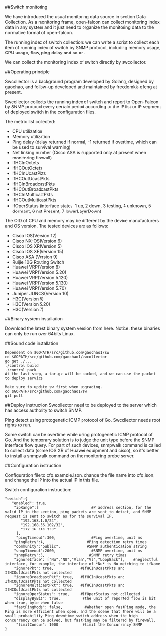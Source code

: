 ##Switch monitoring

We have introduced the usual monitoring data source in section Data Collection. As a monitoring frame, open-falcon can collect monitoring index data in any system and it just need to organize the monitoring data to the normative format of open-falcon.

The running index of switch collection: we can write a script to collect each item of running index of switch by SNMP protocol, including memory usage, CPU usage, flow, ping delay and so on.

We can collect the monitoring index of switch directly by swcollector.

##Operating principle

Swcollector is a background program developed by Golang, designed by gaochao, and follow-up developed and maintained by freedomkk-qfeng at present.

Swcollector collects the running index of switch and report to Open-Falcon by SNMP protocol every certain period according to the IP list or IP segment of deployed switch in the configuration files.

The metric list collected:

* CPU utilization
* Memory utilization
* Ping delay (delay returned if normal, -1 returned if overtime, which can be used to survival warning)
* Net linking number (Cisco ASA is supported only at present when monitoring firewall)
* IfHCInOctets
* IfHCOutOctets
* IfHCInUcastPkts
* IfHCOutUcastPkts
* IfHCInBroadcastPkts
* IfHCOutBroadcastPkts
* IfHCInMulticastPkts
* IfHCOutMulticastPkts
* IfOperStatus (interface state，1 up, 2 down, 3 testing, 4 unknown, 5 dormant, 6 not Present, 7 lowerLayerDown)

The OID of CPU and memory may be different by the device manufacturers and OS version. The tested devices are as follows:

* Cisco IOS(Version 12)
* Cisco NX-OS(Version 6)
* Cisco IOS XR(Version 5)
* Cisco IOS XE(Version 15)
* Cisco ASA (Version 9)
* Ruijie 10G Routing Switch
* Huawei VRP(Version 8)
* Huawei VRP(Version 5.20)
* Huawei VRP(Version 5.120)
* Huawei VRP(Version 5.130)
* Huawei VRP(Version 5.70)
* Juniper JUNOS(Version 10)
* H3C(Version 5)
* H3C(Version 5.20)
* H3C(Version 7)

##Binary system installation

Download the latest binary system version from here. Notice: these binaries can only be run over 64bits Linux.

##Sound code installation

```
Dependent on $GOPATH/src/github.com/gaochao1/sw
cd $GOPATH/src/github.com/gaochao1/swcollector
go get ./...
./control build
./control pack
At the last step, a tar.gz will be packed, and we can use the packet to deploy service

Make sure to update sw first when upgrading.
cd $GOPATH/src/github.com/gaochao1/sw
git pull
```

##Deploy instruction
Swcollector need to be deployed to the server which has access authority to switch SNMP.

Ping detect using protogenetic ICMP protocol of Go. Swcollector needs root rights to run.


Some switch can be overtime while using protogenetic ICMP protocol of Go. And the temporary solution is to judge the unit type before the SNMP interface flow query. For part of such devices, snmpwalk command is called to collect data (some IOS XR of Huawei equipment and cisco), so it's better to install a snmpwalk command on the monitoring probe server.

##Configuration instruction

Configuration file to cfg.example.json, change the file name into cfg.json, and change the IP into the actual IP in this file.

Switch configuration instruction:

```
"switch":{
   "enabled": true,          
    "ipRange":[                        #P address section, for the valid IP in the section, ping packets are sent to detect, and SNMP request is sent to switch as for the survival IP.
       "192.168.1.0/24",      
       "192.168.56.102/32",
       "172.16.114.233" 
     ],
     "pingTimeout":300,                #Ping overtime, unit ms
    "pingRetry":4,                   #Ping detection retry times
    "community":"public",            #SNMP authentication string
    "snmpTimeout":2000,                #SNMP overtime, unit ms
    "snmpRetry":5,                    #SNMP retry times
    "ignoreIface": ["Nu","NU","Vlan","Vl","LoopBack"],    #neglectful interface, for example, the interface of *Nu* is Nu matching to ifName
    "ignorePkt": true,            #IfHCInUcastPkts and IfHCOutUcastPkts not collected
    "ignoreBroadcastPkt": true,   #IfHCInUcastPkts and IfHCOutUcastPkts not collected
    "ignoreMulticastPkt": true,   #IfHCInUcastPkts and IfHCOutUcastPkts not collected
    "ignoreOperStatus": true,     #IfOperStatus not collected
    "displayByBit": true,          #the unit of reported flow is bit when true, byte when false
    "fastPingMode": false,          #Whether open fastPing mode, the Ping is more efficient when open, and the scene that there will be a small probability Ping downtime switch address when the high concurrency can be solved, but fastPing may be filtered by firewall.
     "limitConcur": 1000           #limit the Concurrency SNMP 
}
```